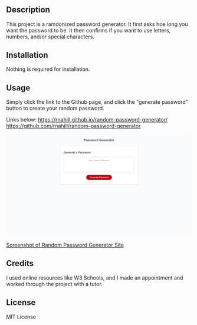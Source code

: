 # <random-password-generator>

## Description

This project is a ramdonized password generator. It first asks hoe long you want the password to be. It then confirms if you want to use letters, numbers, and/or special characters. 


## Installation

Nothing is required for installation. 

## Usage

Simply click the link to the Github page, and click the "generate password" button to create your random password. 

Links below:
https://rnahill.github.io/random-password-generator/
<br>
https://github.com/rnahill/random-password-generator


![Alt text](image.png)


[Screenshot of Random Password Generator Site](./Develop/screenshot-password-generator.png)
    

## Credits

I used online resources like W3 Schools, and I made an appointment and worked through the project with a tutor.

## License

MIT License